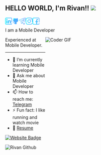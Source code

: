 ## HELLO WORLD, I'm Rivan!! <img src="https://raw.githubusercontent.com/iampavangandhi/iampavangandhi/master/gifs/Hi.gif" width="30px"></h2>

<a href="https://linkedin.com/in/rivan-albani-ray/">
  <img align="left" alt="Rivan's Linkedin" width="22px" src="https://raw.githubusercontent.com/RayhanYulanda/rayhanyulanda/master/assets/icons/linkedin.png" />
</a>
<a href="https://github.com/rrivann">
  <img align="left" alt="Rivan's Github" width="22px" src="https://raw.githubusercontent.com/RayhanYulanda/rayhanyulanda/master/assets/icons/github.png" />
</a>
<a href="https://t.me/rrivann">
  <img align="left" alt="Rivan's Telegram" width="22px" src="https://raw.githubusercontent.com/RayhanYulanda/rayhanyulanda/master/assets/icons/telegram.png" />
</a>
<a href="https://instagram.com/rrivann">
  <img align="left" alt="Rivan's Instagram" width="22px" src="https://raw.githubusercontent.com/RayhanYulanda/rayhanyulanda/master/assets/icons/instagram.png" />
</a>
<a href="https://www.facebook.com/rivan.albani.1/">
  <img align="left" alt="Rivan's Facebook" width="22px" src="https://raw.githubusercontent.com/RayhanYulanda/rayhanyulanda/master/assets/icons/facebook.png" />
</a>
<br />

I am a Mobile Developer

<img align="right" height="280" width="375" src="https://media.giphy.com/media/SWoSkN6DxTszqIKEqv/giphy.gif" alt="Coder GIF" />

Experienced at Mobile Developer.

---

- 🌱 I’m currently learning Mobile Developer
- 💬 Ask me about Mobile Developer
- 📫 How to reach me: [Telegram](https://t.me/rrivann)
- ⚡ Fun fact: I like running and watch movie
- 📝 [Resume](https://linkedin.com/in/rivan-albani-ray)

[![Website Badge](https://img.shields.io/badge/-rrivann.github.io-47CCCC?style=flat&logo=Google-Chrome&logoColor=white&link=https://rrivann.github.io)](https://rrivann.github.io)

![Rivan Github](https://github-readme-stats.vercel.app/api?username=rrivann&show_icons=true&hide_border=true)
